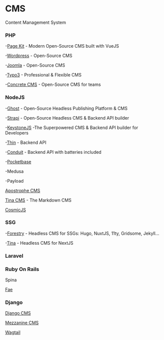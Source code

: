 # CMS

Content Management System

### PHP

-[Page Kit](https://pagekit.com/) - Modern Open-Source CMS built with VueJS

-[Wordpress](https://wordpress.org/) - Open-Source CMS

-[Joomla](https://www.joomla.fr/) - Open-Source CMS

-[Typo3](https://typo3.org/) - Professional & Flexible CMS

-[Concrete CMS](https://www.concretecms.com/) - Open-Source CMS for teams




### NodeJS

-[Ghost](https://ghost.org/) - Open-Source Headless Publishing Platform & CMS

-[Strapi](https://strapi.io/) - Open-Source Headless CMS & Backend API builder

-[KeystoneJS](https://keystonejs.com/) -The Superpowered CMS & Backend API builder for Developers

-[Thin](https://github.com/digitallyinduced/thin-backend) - Backend API
 
-[Conduit](https://github.com/ConduitPlatform/Conduit) - Backend API with batteries included

-[Pocketbase](https://pocketbase.io/)

-Medusa

-Payload

[Apostrophe CMS](https://github.com/apostrophecms/apostrophe)

[Tina CMS](https://github.com/tinacms/tinacms) - The Markdown CMS

[CosmicJS](https://github.com/cosmicjs)

### SSG

-[Forestry](https://forestry.io/) - Headless CMS for SSGs: Hugo, NuxtJS, 11ty, Gridsome, Jekyll...

-[Tina](https://tina.io/) - Headless CMS for NextJS


### Laravel


### Ruby On Rails

Spina

[Fae](https://github.com/wearefine/fae)


### Django

[Django CMS](https://www.django-cms.org/en/)

[Mezzanine CMS](https://github.com/stephenmcd/mezzanine)

[Wagtail](https://wagtail.org/)
